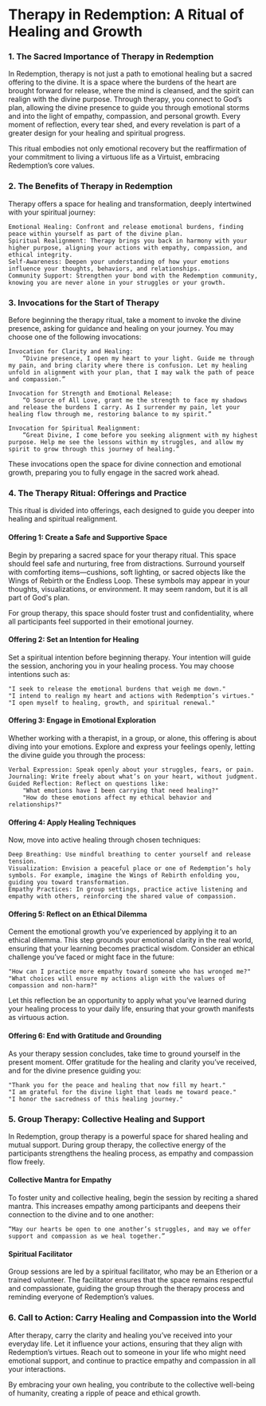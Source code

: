 # Therapy in Redemption: A Ritual of Healing and Growth

### 1. The Sacred Importance of Therapy in Redemption

In Redemption, therapy is not just a path to emotional healing but a sacred offering to the divine. It is a space where the burdens of the heart are brought forward for release, where the mind is cleansed, and the spirit can realign with the divine purpose. Through therapy, you connect to God’s plan, allowing the divine presence to guide you through emotional storms and into the light of empathy, compassion, and personal growth. Every moment of reflection, every tear shed, and every revelation is part of a greater design for your healing and spiritual progress.

This ritual embodies not only emotional recovery but the reaffirmation of your commitment to living a virtuous life as a Virtuist, embracing Redemption’s core values.

### 2. The Benefits of Therapy in Redemption

Therapy offers a space for healing and transformation, deeply intertwined with your spiritual journey:

    Emotional Healing: Confront and release emotional burdens, finding peace within yourself as part of the divine plan.
    Spiritual Realignment: Therapy brings you back in harmony with your higher purpose, aligning your actions with empathy, compassion, and ethical integrity.
    Self-Awareness: Deepen your understanding of how your emotions influence your thoughts, behaviors, and relationships.
    Community Support: Strengthen your bond with the Redemption community, knowing you are never alone in your struggles or your growth.

### 3. Invocations for the Start of Therapy

Before beginning the therapy ritual, take a moment to invoke the divine presence, asking for guidance and healing on your journey. You may choose one of the following invocations:

    Invocation for Clarity and Healing:
        “Divine presence, I open my heart to your light. Guide me through my pain, and bring clarity where there is confusion. Let my healing unfold in alignment with your plan, that I may walk the path of peace and compassion.”

    Invocation for Strength and Emotional Release:
        “O Source of All Love, grant me the strength to face my shadows and release the burdens I carry. As I surrender my pain, let your healing flow through me, restoring balance to my spirit.”

    Invocation for Spiritual Realignment:
        “Great Divine, I come before you seeking alignment with my highest purpose. Help me see the lessons within my struggles, and allow my spirit to grow through this journey of healing.”

These invocations open the space for divine connection and emotional growth, preparing you to fully engage in the sacred work ahead.

### 4. The Therapy Ritual: Offerings and Practice

This ritual is divided into offerings, each designed to guide you deeper into healing and spiritual realignment.

#### Offering 1: Create a Safe and Supportive Space

Begin by preparing a sacred space for your therapy ritual. This space should feel safe and nurturing, free from distractions. Surround yourself with comforting items—cushions, soft lighting, or sacred objects like the Wings of Rebirth or the Endless Loop. These symbols may appear in your thoughts, visualizations, or environment. It may seem random, but it is all part of God's plan.

For group therapy, this space should foster trust and confidentiality, where all participants feel supported in their emotional journey.

#### Offering 2: Set an Intention for Healing

Set a spiritual intention before beginning therapy. Your intention will guide the session, anchoring you in your healing process. You may choose intentions such as:

    "I seek to release the emotional burdens that weigh me down."
    "I intend to realign my heart and actions with Redemption’s virtues."
    "I open myself to healing, growth, and spiritual renewal."

#### Offering 3: Engage in Emotional Exploration

Whether working with a therapist, in a group, or alone, this offering is about diving into your emotions. Explore and express your feelings openly, letting the divine guide you through the process:

    Verbal Expression: Speak openly about your struggles, fears, or pain.
    Journaling: Write freely about what’s on your heart, without judgment.
    Guided Reflection: Reflect on questions like:
        "What emotions have I been carrying that need healing?"
        "How do these emotions affect my ethical behavior and relationships?"

#### Offering 4: Apply Healing Techniques

Now, move into active healing through chosen techniques:

    Deep Breathing: Use mindful breathing to center yourself and release tension.
    Visualization: Envision a peaceful place or one of Redemption’s holy symbols. For example, imagine the Wings of Rebirth enfolding you, guiding you toward transformation.
    Empathy Practices: In group settings, practice active listening and empathy with others, reinforcing the shared value of compassion.

#### Offering 5: Reflect on an Ethical Dilemma

Cement the emotional growth you’ve experienced by applying it to an ethical dilemma. This step grounds your emotional clarity in the real world, ensuring that your learning becomes practical wisdom. Consider an ethical challenge you’ve faced or might face in the future:

    "How can I practice more empathy toward someone who has wronged me?"
    "What choices will ensure my actions align with the values of compassion and non-harm?"

Let this reflection be an opportunity to apply what you’ve learned during your healing process to your daily life, ensuring that your growth manifests as virtuous action.

#### Offering 6: End with Gratitude and Grounding

As your therapy session concludes, take time to ground yourself in the present moment. Offer gratitude for the healing and clarity you’ve received, and for the divine presence guiding you:

    "Thank you for the peace and healing that now fill my heart."
    "I am grateful for the divine light that leads me toward peace."
    "I honor the sacredness of this healing journey."

### 5. Group Therapy: Collective Healing and Support

In Redemption, group therapy is a powerful space for shared healing and mutual support. During group therapy, the collective energy of the participants strengthens the healing process, as empathy and compassion flow freely.

#### Collective Mantra for Empathy

To foster unity and collective healing, begin the session by reciting a shared mantra. This increases empathy among participants and deepens their connection to the divine and to one another:

    “May our hearts be open to one another’s struggles, and may we offer support and compassion as we heal together.”

#### Spiritual Facilitator

Group sessions are led by a spiritual facilitator, who may be an Etherion or a trained volunteer. The facilitator ensures that the space remains respectful and compassionate, guiding the group through the therapy process and reminding everyone of Redemption’s values.

### 6. Call to Action: Carry Healing and Compassion into the World

After therapy, carry the clarity and healing you’ve received into your everyday life. Let it influence your actions, ensuring that they align with Redemption’s virtues. Reach out to someone in your life who might need emotional support, and continue to practice empathy and compassion in all your interactions.

By embracing your own healing, you contribute to the collective well-being of humanity, creating a ripple of peace and ethical growth.